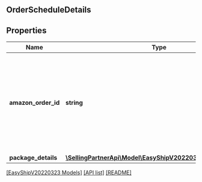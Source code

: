 ## OrderScheduleDetails

## Properties

Name | Type | Description | Notes
------------ | ------------- | ------------- | -------------
**amazon_order_id** | **string** | An Amazon-defined order identifier. Identifies the order that the seller wants to deliver using Amazon Easy Ship. |
**package_details** | [**\SellingPartnerApi\Model\EasyShipV20220323\PackageDetails**](PackageDetails.md) |  | [optional]

[[EasyShipV20220323 Models]](../) [[API list]](../../Api) [[README]](../../../README.md)
